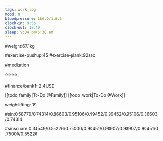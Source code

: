 ```yaml
---
tags: work_log
mood: 8
bloodpressure: 180.6/118.2
clock-in: 9:56
clock-out: 17:40
sleep: 9:34 pm/5:30 am
---
```


#weight:67.1kg

#exercise-pushup:45
#exercise-plank:92sec

#meditation

⭐⭐⭐⭐

#finance/bank1:-2.4USD

[[todo_family|To-Do @Family]]
[[todo_work|To-Do @Work]]


weightlifting: 19

#sin:0.58779/0.74314/0.86603/0.95106/0.99452/0.99452/0.95106/0.86603/0.74314

#sinsquare:0.34549/0.55226/0.75000/0.90451/0.98907/0.98907/0.90451/0.75000/0.55226

